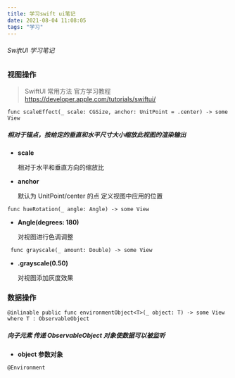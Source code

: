 ```yaml
---
title: 学习swift ui笔记
date: 2021-08-04 11:08:05
tags: "学习"
---
```


###### SwiftUI 学习笔记

##

### 视图操作

> SwiftUI 常用方法 官方学习教程 https://developer.apple.com/tutorials/swiftui/

`func scaleEffect(_ scale: CGSize, anchor: UnitPoint = .center) -> some View`

##### 相对于锚点，按给定的垂直和水平尺寸大小缩放此视图的渲染输出

- **scale**

  相对于水平和垂直方向的缩放比

- **anchor**

  默认为 UnitPoint/center 的点 定义视图中应用的位置

`func hueRotation(_ angle: Angle) -> some View`

- **Angle(degrees: 180)**

  对视图进行色调调整

` func grayscale(_ amount: Double) -> some View`

- **.grayscale(0.50)**

  对视图添加灰度效果

### 数据操作

`@inlinable public func environmentObject<T>(_ object: T) -> some View where T : ObservableObject`

##### 向子元素 传递 ObservableObject 对象使数据可以被监听

- **object 参数对象**

`@Environment`
